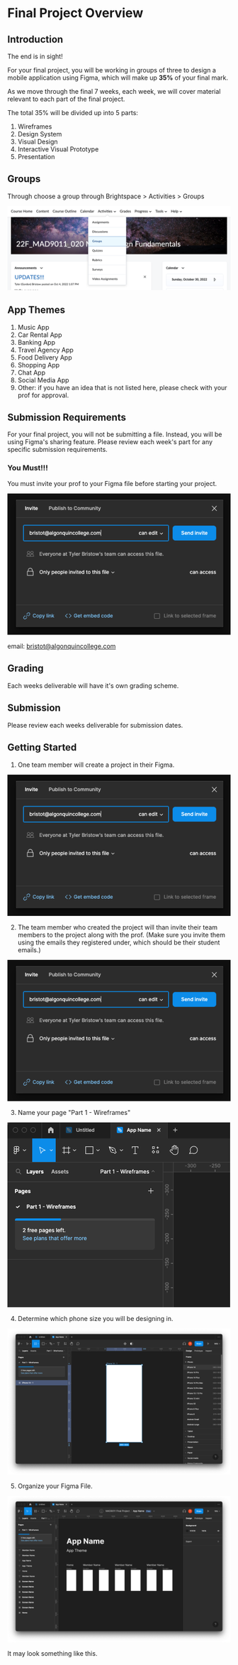 # Final Project Overview

## Introduction

The end is in sight!

For your final project, you will be working in groups of three to design a mobile application using Figma, which will make up **35%** of your final mark.

As we move through the final 7 weeks, each week, we will cover material relevant to each part of the final project.

The total 35% will be divided up into 5 parts:

1. Wireframes
2. Design System
3. Visual Design
4. Interactive Visual Prototype
5. Presentation

## Groups

Through choose a group through Brightspace > Activities > Groups

![Brightspace Groups](./assets/groups.png)

## App Themes

1. Music App
2. Car Rental App
3. Banking App
4. Travel Agency App
5. Food Delivery App
6. Shopping App
7. Chat App
8. Social Media App
9. Other: if you have an idea that is not listed here, please check with your prof for approval.

## Submission Requirements

For your final project, you will not be submitting a file. Instead, you will be using Figma's sharing feature. Please review each week's part for any specific submission requirements.

### You Must!!!

You must invite your prof to your Figma file before starting your project.

![Figma Share](./assets/project-share.png)

email: bristot@algonquincollege.com

## Grading

Each weeks deliverable will have it's own grading scheme.

## Submission

Please review each weeks deliverable for submission dates.

## Getting Started

1. One team member will create a project in their Figma.

![Figma Project](./assets/project-share.png)

2. The team member who created the project will than invite their team members to the project along with the prof.
   (Make sure you invite them using the emails they registered under, which should be their student emails.)

![Figma Share Project](./assets/project-share.png)

3. Name your page "Part 1 - Wireframes"

![Figma Name Page](./assets/rename-page.png)

4. Determine which phone size you will be designing in.

![Figma Create Frame](./assets/frame-size.png)

5. Organize your Figma File.

![Figma File Organize](./assets/layout.png)

It may look something like this.

